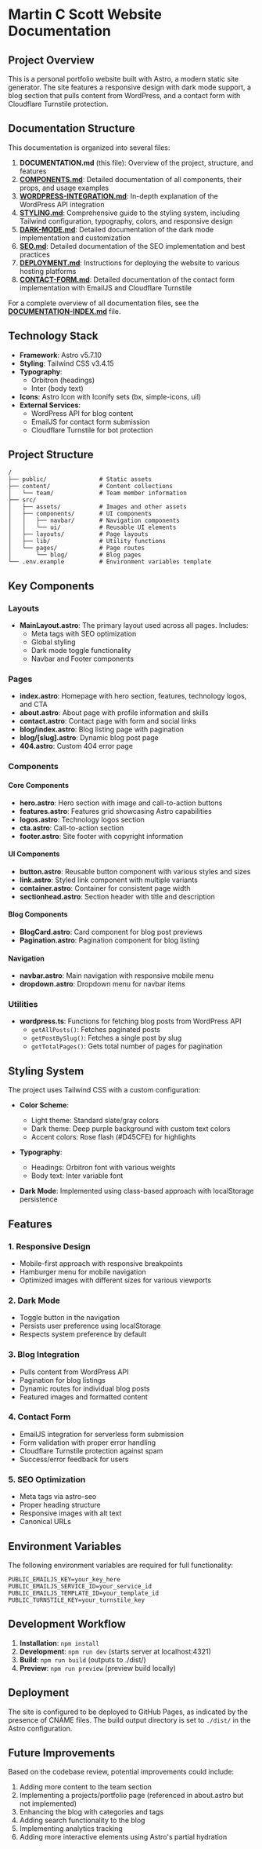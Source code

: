# Martin C Scott Website Documentation

## Project Overview

This is a personal portfolio website built with Astro, a modern static site generator. The site features a responsive design with dark mode support, a blog section that pulls content from WordPress, and a contact form with Cloudflare Turnstile protection.

## Documentation Structure

This documentation is organized into several files:

1. **DOCUMENTATION.md** (this file): Overview of the project, structure, and features
2. **[COMPONENTS.md](./COMPONENTS.md)**: Detailed documentation of all components, their props, and usage examples
3. **[WORDPRESS-INTEGRATION.md](./WORDPRESS-INTEGRATION.md)**: In-depth explanation of the WordPress API integration
4. **[STYLING.md](./STYLING.md)**: Comprehensive guide to the styling system, including Tailwind configuration, typography, colors, and responsive design
5. **[DARK-MODE.md](./DARK-MODE.md)**: Detailed documentation of the dark mode implementation and customization
6. **[SEO.md](./SEO.md)**: Detailed documentation of the SEO implementation and best practices
7. **[DEPLOYMENT.md](./DEPLOYMENT.md)**: Instructions for deploying the website to various hosting platforms
8. **[CONTACT-FORM.md](./CONTACT-FORM.md)**: Detailed documentation of the contact form implementation with EmailJS and Cloudflare Turnstile

For a complete overview of all documentation files, see the **[DOCUMENTATION-INDEX.md](./DOCUMENTATION-INDEX.md)** file.

## Technology Stack

- **Framework**: Astro v5.7.10
- **Styling**: Tailwind CSS v3.4.15
- **Typography**: 
  - Orbitron (headings)
  - Inter (body text)
- **Icons**: Astro Icon with Iconify sets (bx, simple-icons, uil)
- **External Services**:
  - WordPress API for blog content
  - EmailJS for contact form submission
  - Cloudflare Turnstile for bot protection

## Project Structure

```
/
├── public/               # Static assets
├── content/              # Content collections
│   └── team/             # Team member information
├── src/
│   ├── assets/           # Images and other assets
│   ├── components/       # UI components
│   │   ├── navbar/       # Navigation components
│   │   └── ui/           # Reusable UI elements
│   ├── layouts/          # Page layouts
│   ├── lib/              # Utility functions
│   └── pages/            # Page routes
│       └── blog/         # Blog pages
└── .env.example          # Environment variables template
```

## Key Components

### Layouts

- **MainLayout.astro**: The primary layout used across all pages. Includes:
  - Meta tags with SEO optimization
  - Global styling
  - Dark mode toggle functionality
  - Navbar and Footer components

### Pages

- **index.astro**: Homepage with hero section, features, technology logos, and CTA
- **about.astro**: About page with profile information and skills
- **contact.astro**: Contact page with form and social links
- **blog/index.astro**: Blog listing page with pagination
- **blog/[slug].astro**: Dynamic blog post page
- **404.astro**: Custom 404 error page

### Components

#### Core Components
- **hero.astro**: Hero section with image and call-to-action buttons
- **features.astro**: Features grid showcasing Astro capabilities
- **logos.astro**: Technology logos section
- **cta.astro**: Call-to-action section
- **footer.astro**: Site footer with copyright information

#### UI Components
- **button.astro**: Reusable button component with various styles and sizes
- **link.astro**: Styled link component with multiple variants
- **container.astro**: Container for consistent page width
- **sectionhead.astro**: Section header with title and description

#### Blog Components
- **BlogCard.astro**: Card component for blog post previews
- **Pagination.astro**: Pagination component for blog listing

#### Navigation
- **navbar.astro**: Main navigation with responsive mobile menu
- **dropdown.astro**: Dropdown menu for navbar items

### Utilities

- **wordpress.ts**: Functions for fetching blog posts from WordPress API
  - `getAllPosts()`: Fetches paginated posts
  - `getPostBySlug()`: Fetches a single post by slug
  - `getTotalPages()`: Gets total number of pages for pagination

## Styling System

The project uses Tailwind CSS with a custom configuration:

- **Color Scheme**:
  - Light theme: Standard slate/gray colors
  - Dark theme: Deep purple background with custom text colors
  - Accent colors: Rose flash (#D45CFE) for highlights
  
- **Typography**:
  - Headings: Orbitron font with various weights
  - Body text: Inter variable font
  
- **Dark Mode**: Implemented using class-based approach with localStorage persistence

## Features

### 1. Responsive Design
- Mobile-first approach with responsive breakpoints
- Hamburger menu for mobile navigation
- Optimized images with different sizes for various viewports

### 2. Dark Mode
- Toggle button in the navigation
- Persists user preference using localStorage
- Respects system preference by default

### 3. Blog Integration
- Pulls content from WordPress API
- Pagination for blog listings
- Dynamic routes for individual blog posts
- Featured images and formatted content

### 4. Contact Form
- EmailJS integration for serverless form submission
- Form validation with proper error handling
- Cloudflare Turnstile protection against spam
- Success/error feedback for users

### 5. SEO Optimization
- Meta tags via astro-seo
- Proper heading structure
- Responsive images with alt text
- Canonical URLs

## Environment Variables

The following environment variables are required for full functionality:

```
PUBLIC_EMAILJS_KEY=your_key_here
PUBLIC_EMAILJS_SERVICE_ID=your_service_id
PUBLIC_EMAILJS_TEMPLATE_ID=your_template_id
PUBLIC_TURNSTILE_KEY=your_turnstile_key
```

## Development Workflow

1. **Installation**: `npm install`
2. **Development**: `npm run dev` (starts server at localhost:4321)
3. **Build**: `npm run build` (outputs to ./dist/)
4. **Preview**: `npm run preview` (preview build locally)

## Deployment

The site is configured to be deployed to GitHub Pages, as indicated by the presence of CNAME files. The build output directory is set to `./dist/` in the Astro configuration.

## Future Improvements

Based on the codebase review, potential improvements could include:

1. Adding more content to the team section
2. Implementing a projects/portfolio page (referenced in about.astro but not implemented)
3. Enhancing the blog with categories and tags
4. Adding search functionality to the blog
5. Implementing analytics tracking
6. Adding more interactive elements using Astro's partial hydration
